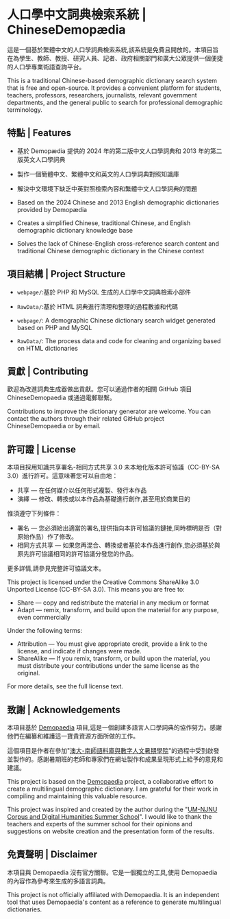 # 人口學中文詞典檢索系統 | ChineseDemopædia

這是一個基於繁體中文的人口學詞典檢索系統,該系統是免費且開放的。本項目旨在為學生、教師、教授、研究人員、記者、政府相關部門和廣大公眾提供一個便捷的人口學專業術語查詢平台。

This is a traditional Chinese-based demographic dictionary search system that is free and open-source. It provides a convenient platform for students, teachers, professors, researchers, journalists, relevant government departments, and the general public to search for professional demographic terminology.

## 特點 | Features

- 基於 Demopædia 提供的 2024 年的第二版中文人口學詞典和 2013 年的第二版英文人口學詞典
- 製作一個簡體中文、繁體中文和英文的人口學詞典對照知識庫
- 解決中文環境下缺乏中英對照檢索內容和繁體中文人口學詞典的問題

- Based on the 2024 Chinese and 2013 English demographic dictionaries provided by Demopædia
- Creates a simplified Chinese, traditional Chinese, and English demographic dictionary knowledge base
- Solves the lack of Chinese-English cross-reference search content and traditional Chinese demographic dictionary in the Chinese context

## 項目結構 | Project Structure

- `webpage/`:基於 PHP 和 MySQL 生成的人口學中文詞典檢索小部件
- `RawData/`:基於 HTML 詞典進行清理和整理的過程數據和代碼

- `webpage/`: A demographic Chinese dictionary search widget generated based on PHP and MySQL
- `RawData/`: The process data and code for cleaning and organizing based on HTML dictionaries

## 貢獻 | Contributing

歡迎為改進詞典生成器做出貢獻。您可以通過作者的相關 GitHub 項目 ChineseDemopaedia 或通過電郵聯繫。

Contributions to improve the dictionary generator are welcome. You can contact the authors through their related GitHub project ChineseDemopaedia or by email.

## 許可證 | License

本項目採用知識共享署名-相同方式共享 3.0 未本地化版本許可協議（CC-BY-SA 3.0）進行許可。這意味著您可以自由地：

- 共享 — 在任何媒介以任何形式複製、發行本作品
- 演繹 — 修改、轉換或以本作品為基礎進行創作,甚至用於商業目的

惟須遵守下列條件：

- 署名 — 您必須給出適當的署名,提供指向本許可協議的鏈接,同時標明是否（對原始作品）作了修改。
- 相同方式共享 — 如果您再混合、轉換或者基於本作品進行創作,您必須基於與原先許可協議相同的許可協議分發您的作品。

更多詳情,請參見完整許可協議文本。

This project is licensed under the Creative Commons ShareAlike 3.0 Unported License (CC-BY-SA 3.0). This means you are free to:

- Share — copy and redistribute the material in any medium or format
- Adapt — remix, transform, and build upon the material for any purpose, even commercially

Under the following terms:

- Attribution — You must give appropriate credit, provide a link to the license, and indicate if changes were made.
- ShareAlike — If you remix, transform, or build upon the material, you must distribute your contributions under the same license as the original.

For more details, see the full license text.

## 致謝 | Acknowledgements

本項目基於 [Demopaedia](http://www.demopaedia.org/) 項目,這是一個創建多語言人口學詞典的協作努力。感謝他們在編纂和維護這一寶貴資源方面所做的工作。

這個項目是作者在參加"[澳大-南師語料庫與數字人文暑期學院](https://fah.um.edu.mo/event/corpus-and-digital-humanities-summer-college-2024/)"的過程中受到啟發並製作的。感謝暑期班的老師和專家們在網址製作和成果呈現形式上給予的意見和建議。

This project is based on the [Demopaedia](http://www.demopaedia.org/) project, a collaborative effort to create a multilingual demographic dictionary. I am grateful for their work in compiling and maintaining this valuable resource.

This project was inspired and created by the author during the "[UM-NJNU Corpus and Digital Humanities Summer School](https://fah.um.edu.mo/event/corpus-and-digital-humanities-summer-college-2024/)". I would like to thank the teachers and experts of the summer school for their opinions and suggestions on website creation and the presentation form of the results.

## 免責聲明 | Disclaimer

本項目與 Demopaedia 沒有官方關聯。它是一個獨立的工具,使用 Demopaedia 的內容作為參考來生成的多語言詞典。

This project is not officially affiliated with Demopaedia. It is an independent tool that uses Demopaedia's content as a reference to generate multilingual dictionaries.
